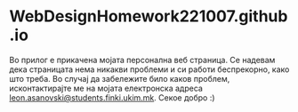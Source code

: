# WebDesignHomework221007.github.io
Во прилог е прикачена мојата персонална веб страница. Се надевам дека страницата нема никакви проблеми и си работи беспрекорно, како што треба. Во случај да забележите било каков проблем, исконтактирајте ме на мојата електронска адреса leon.asanovski@students.finki.ukim.mk.
Секое добро :)
